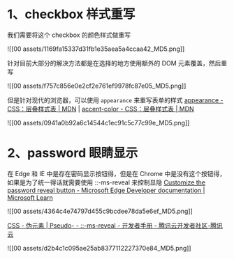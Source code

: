 # 1、checkbox 样式重写

我们需要将这个 checkbox 的颜色样式做重写

![[00 assets/1169fa15337d31fb1e35aea5a4ccaa42_MD5.png]]

针对目前大部分的解决方法都是在选择的地方使用额外的 DOM 元素覆盖，然后重写

![[00 assets/f757c856e0e2cf2e761ef9978fc87e05_MD5.png]]

但是针对现代的浏览器，可以使用 `appearance` 来重写表单的样式 [appearance - CSS：层叠样式表 | MDN](https://developer.mozilla.org/zh-CN/docs/Web/CSS/appearance) | [accent-color - CSS：层叠样式表 | MDN](https://developer.mozilla.org/zh-CN/docs/Web/CSS/accent-color)

![[00 assets/0941a0b92a6c14544c1ec91c5c77c99e_MD5.png]]

# 2、password 眼睛显示

在 Edge 和 IE 中是存在密码显示按钮得，但是在 Chrome 中是没有这个按钮得，如果是为了统一得话就需要使用 ::-ms-reveal 来控制显隐
[Customize the password reveal button - Microsoft Edge Developer documentation | Microsoft Learn](https://learn.microsoft.com/en-us/microsoft-edge/web-platform/password-reveal)

![[00 assets/4364c4e74797d455c9bcdee78da5e6ef_MD5.png]]

[CSS - 伪元素 | Pseudo- - ::-ms-reveal - 开发者手册 - 腾讯云开发者社区-腾讯云](https://cloud.tencent.com/developer/section/1072327)

![[00 assets/d2b4c1c095ae25ab8377112227370e84_MD5.png]]
